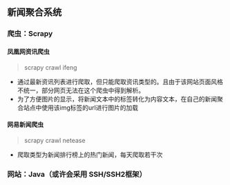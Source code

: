 ## 新闻聚合系统
### 爬虫：Scrapy
#### 凤凰网资讯爬虫

> scrapy crawl ifeng

- 通过最新资讯列表进行爬取，但只能爬取资讯类型的。且由于该网站页面风格不统一，部分网页无法在这个爬虫中得到解析。
- 为了方便图片的显示，将新闻文本中的<img>标签转化为内容文本，在自己的新闻聚合站点中使用该img标签的url进行图片的加载

#### 网易新闻爬虫

> scrapy crawl netease

- 爬取类型为新闻排行榜上的热门新闻，每天爬取若干次

### 网站：Java（或许会采用 SSH/SSH2框架）




